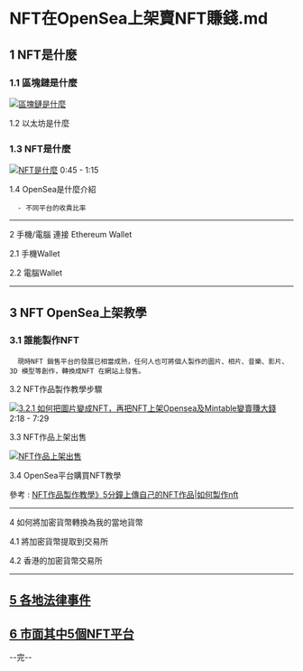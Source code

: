 

# NFT在OpenSea上架賣NFT賺錢.md



## 1 NFT是什麼
  
  
  ### 1.1  區塊鏈是什麼
  
   [![區塊鏈是什麼](https://img.youtube.com/vi/u0paxAJVrNc/0.jpg)](https://www.youtube.com/watch?v=u0paxAJVrNc?t=204)
  
  1.2 以太坊是什麼
  
  
  ### 1.3 NFT是什麼
  
   [![NFT是什麼](https://img.youtube.com/vi/ZYou8GorD4M/0.jpg)](https://youtu.be/ZYou8GorD4M?t=45)
   0:45 - 1:15
  
  
   
  
  1.4 OpenSea是什麼介紹
  
      - 不同平台的收貴比率

---


2 手機/電腦 連接 Ethereum Wallet

  2.1 手機Wallet
  
  2.2 電腦Wallet

---

## 3 NFT OpenSea上架教學

  ### 3.1 誰能製作NFT
  
      現時NFT 銷售平台的發展已相當成熟，任何人也可將個人製作的圖片、相片、音樂、影片、3D 模型等創作，轉換成NFT 在網站上發售。

  3.2 NFT作品製作教學步驟
  
   [![3.2.1 如何把圖片變成NFT，再把NFT上架Opensea及Mintable變賣賺大錢](https://img.youtube.com/vi/_okapEHm--U/0.jpg)](https://youtu.be/_okapEHm--U?t=138)
  2:18 - 7:29
  
  3.3 NFT作品上架出售
  
   [![NFT作品上架出售](https://img.youtube.com/vi/h7YLjnwgLEA/0.jpg)](https://youtu.be/h7YLjnwgLEA?t=70)
  
  3.4 OpenSea平台購買NFT教學
  
  
  
  參考 : [NFT作品製作教學》5分鐘上傳自己的NFT作品](https://yiwu.com.tw/nft-works/)|[如何製作nft](https://vocus.cc/article/621daff6fd897800016418d1)
  
---

4 如何將加密貨幣轉換為我的當地貨幣
  
  4.1 將加密貨幣提取到交易所
  
  4.2 香港的加密貨幣交易所

---

## [5 各地法律事件](https://github.com/98672794/blockchain2022/blob/main/NFT_Teaching/5%E5%90%84%E5%9C%B0%E6%B3%95%E5%BE%8B%E4%BA%8B%E4%BB%B6.md)

## [6 市面其中5個NFT平台](https://github.com/98672794/blockchain2022/blob/main/NFT_Teaching/6%E5%B8%82%E9%9D%A2%E5%85%B6%E4%B8%AD5%E5%80%8BNFT%E5%B9%B3%E5%8F%B0.md)

--完--
